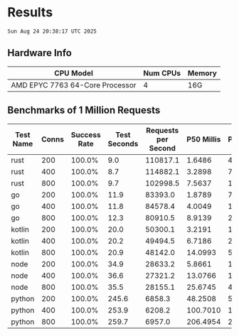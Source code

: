 # Results
`Sun Aug 24 20:38:17 UTC 2025`
## Hardware Info
| CPU Model | Num CPUs | Memory |
| --------- | -------- | ------ |
| AMD EPYC 7763 64-Core Processor | 4 | 16G |

## Benchmarks of 1 Million Requests
| Test Name | Conns | Success Rate | Test Seconds | Requests per Second | P50 Millis | P99 Millis | P99.9 Millis | API Memory MB | API CPU Time | API Threads |
| --------- | ----- | ------------ | ------------ | ------------------- | ---------- | ---------- | ------------ | ------------- | ------------ | ----------- |
| rust | 200 | 100.0% | 9.0 | 110817.1 | 1.6486 | 4.6456 | 6.2634 | 8.4 | 00:00:17 | 5 |
| rust | 400 | 100.0% | 8.7 | 114882.1 | 3.2898 | 7.5358 | 10.0597 | 13.2 | 00:00:17 | 5 |
| rust | 800 | 100.0% | 9.7 | 102998.5 | 7.5637 | 13.6121 | 21.9501 | 22.3 | 00:00:19 | 5 |
| go | 200 | 100.0% | 11.9 | 83393.0 | 1.8789 | 7.5380 | 10.1941 | 18.2 | 00:00:28 | 11 |
| go | 400 | 100.0% | 11.8 | 84578.4 | 4.0049 | 13.9214 | 20.8559 | 24.8 | 00:00:28 | 12 |
| go | 800 | 100.0% | 12.3 | 80910.5 | 8.9139 | 26.1808 | 38.7080 | 37.5 | 00:00:29 | 11 |
| kotlin | 200 | 100.0% | 20.0 | 50300.1 | 3.2191 | 14.7508 | 34.0091 | 338.9 | 00:01:02 | 122 |
| kotlin | 400 | 100.0% | 20.2 | 49494.5 | 6.7186 | 28.1490 | 73.9647 | 416.5 | 00:01:02 | 155 |
| kotlin | 800 | 100.0% | 20.9 | 48142.0 | 14.0993 | 54.7433 | 144.5298 | 487.6 | 00:01:02 | 155 |
| node | 200 | 100.0% | 34.9 | 28633.2 | 5.8661 | 11.2420 | 11.8220 | 113.1 | 00:00:35 | 7 |
| node | 400 | 100.0% | 36.6 | 27321.2 | 13.0766 | 19.4997 | 23.5512 | 143.3 | 00:00:37 | 7 |
| node | 800 | 100.0% | 35.5 | 28155.1 | 25.6745 | 43.2605 | 64.5651 | 153.5 | 00:00:36 | 7 |
| python | 200 | 100.0% | 245.6 | 6858.3 | 48.2508 | 55.9955 | 57.9576 | 32.6 | 00:04:05 | 1 |
| python | 400 | 100.0% | 253.9 | 6208.2 | 100.7010 | 115.3005 | 121.3188 | 35.0 | 00:04:13 | 1 |
| python | 800 | 100.0% | 259.7 | 6957.0 | 206.4954 | 233.7720 | 253.7051 | 40.6 | 00:04:19 | 1 |
